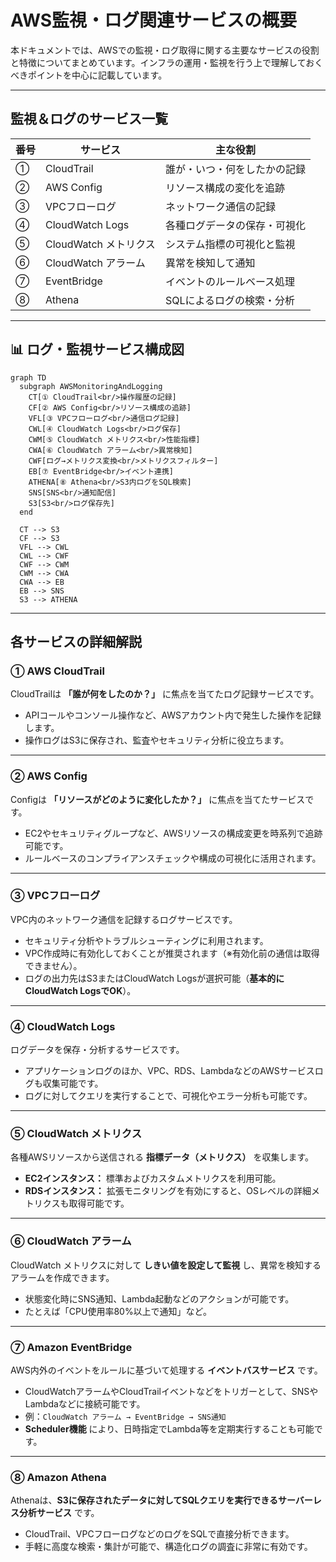 # AWS監視・ログ関連サービスの概要

本ドキュメントでは、AWSでの監視・ログ取得に関する主要なサービスの役割と特徴についてまとめています。インフラの運用・監視を行う上で理解しておくべきポイントを中心に記載しています。

---

## 監視＆ログのサービス一覧

| 番号 | サービス              | 主な役割                                 |
|------|-----------------------|------------------------------------------|
| ①    | CloudTrail            | 誰が・いつ・何をしたかの記録             |
| ②    | AWS Config            | リソース構成の変化を追跡                 |
| ③    | VPCフローログ         | ネットワーク通信の記録                   |
| ④    | CloudWatch Logs       | 各種ログデータの保存・可視化             |
| ⑤    | CloudWatch メトリクス | システム指標の可視化と監視               |
| ⑥    | CloudWatch アラーム   | 異常を検知して通知                       |
| ⑦    | EventBridge           | イベントのルールベース処理               |
| ⑧    | Athena                | SQLによるログの検索・分析               |

---

## 📊 ログ・監視サービス構成図

```mermaid
graph TD
  subgraph AWSMonitoringAndLogging
    CT[① CloudTrail<br/>操作履歴の記録]
    CF[② AWS Config<br/>リソース構成の追跡]
    VFL[③ VPCフローログ<br/>通信ログ記録]
    CWL[④ CloudWatch Logs<br/>ログ保存]
    CWM[⑤ CloudWatch メトリクス<br/>性能指標]
    CWA[⑥ CloudWatch アラーム<br/>異常検知]
    CWF[ログ→メトリクス変換<br/>メトリクスフィルター]
    EB[⑦ EventBridge<br/>イベント連携]
    ATHENA[⑧ Athena<br/>S3内ログをSQL検索]
    SNS[SNS<br/>通知配信]
    S3[S3<br/>ログ保存先]
  end

  CT --> S3
  CF --> S3
  VFL --> CWL
  CWL --> CWF
  CWF --> CWM
  CWM --> CWA
  CWA --> EB
  EB --> SNS
  S3 --> ATHENA
```
---


## 各サービスの詳細解説

### ① AWS CloudTrail

CloudTrailは **「誰が何をしたのか？」** に焦点を当てたログ記録サービスです。

- APIコールやコンソール操作など、AWSアカウント内で発生した操作を記録します。
- 操作ログはS3に保存され、監査やセキュリティ分析に役立ちます。

---

### ② AWS Config

Configは **「リソースがどのように変化したか？」** に焦点を当てたサービスです。

- EC2やセキュリティグループなど、AWSリソースの構成変更を時系列で追跡可能です。
- ルールベースのコンプライアンスチェックや構成の可視化に活用されます。

---

### ③ VPCフローログ

VPC内のネットワーク通信を記録するログサービスです。

- セキュリティ分析やトラブルシューティングに利用されます。
- VPC作成時に有効化しておくことが推奨されます（※有効化前の通信は取得できません）。
- ログの出力先はS3またはCloudWatch Logsが選択可能（**基本的にCloudWatch LogsでOK**）。

---

### ④ CloudWatch Logs

ログデータを保存・分析するサービスです。

- アプリケーションログのほか、VPC、RDS、LambdaなどのAWSサービスログも収集可能です。
- ログに対してクエリを実行することで、可視化やエラー分析も可能です。

---

### ⑤ CloudWatch メトリクス

各種AWSリソースから送信される **指標データ（メトリクス）** を収集します。

- **EC2インスタンス：** 標準およびカスタムメトリクスを利用可能。
- **RDSインスタンス：** 拡張モニタリングを有効にすると、OSレベルの詳細メトリクスも取得可能です。

---

### ⑥ CloudWatch アラーム

CloudWatch メトリクスに対して **しきい値を設定して監視** し、異常を検知するアラームを作成できます。

- 状態変化時にSNS通知、Lambda起動などのアクションが可能です。
- たとえば「CPU使用率80%以上で通知」など。

---

### ⑦ Amazon EventBridge

AWS内外のイベントをルールに基づいて処理する **イベントバスサービス** です。

- CloudWatchアラームやCloudTrailイベントなどをトリガーとして、SNSやLambdaなどに接続可能です。
- 例：`CloudWatch アラーム → EventBridge → SNS通知`
- **Scheduler機能** により、日時指定でLambda等を定期実行することも可能です。

---

### ⑧ Amazon Athena

Athenaは、**S3に保存されたデータに対してSQLクエリを実行できるサーバーレス分析サービス** です。

- CloudTrail、VPCフローログなどのログをSQLで直接分析できます。
- 手軽に高度な検索・集計が可能で、構造化ログの調査に非常に有効です。
